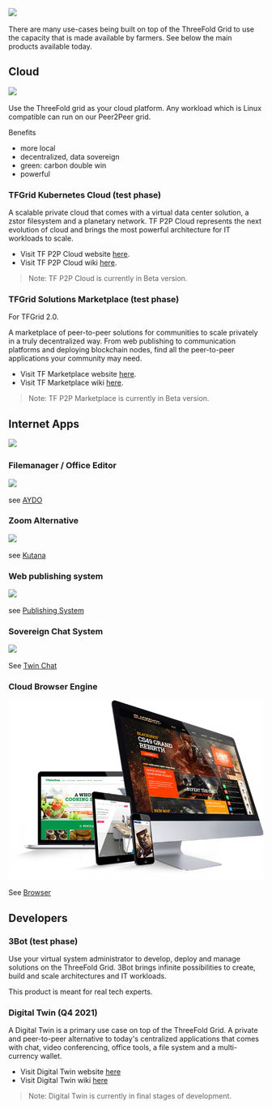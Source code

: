 
![](img/different_users_tfgrid.jpg)

There are many use-cases being built on top of the ThreeFold Grid to use the capacity that is made available by farmers. See below the main products available today.

## Cloud

![](img/cloud22.jpg)

Use the ThreeFold grid as your cloud platform. Any workload which is Linux compatible can run on our Peer2Peer grid.

Benefits

- more local
- decentralized, data sovereign
- green: carbon double win
- powerful

### TFGrid Kubernetes Cloud (test phase)

A scalable private cloud that comes with a virtual data center solution, a zstor filesystem and a planetary network. TF P2P Cloud represents the next evolution of cloud and brings the most powerful architecture for IT workloads to scale. 

- Visit TF P2P Cloud website [here](https://threefold.io/cloud/).
- Visit TF P2P Cloud wiki [here](cloud_home).

> Note: TF P2P Cloud  is currently in Beta version. 

### TFGrid Solutions Marketplace (test phase)

For TFGrid 2.0.
 
A marketplace of peer-to-peer solutions for communities to scale privately in a truly decentralized way. From web publishing to communication platforms and deploying blockchain nodes, find all the peer-to-peer applications your community may need. 

- Visit TF Marketplace website [here](https://threefold.io/marketplace/).
- Visit TF Marketplace wiki [here](evdc_marketplace_overview).

> Note: TF P2P Marketplace is currently in Beta version. 

## Internet Apps

![](img/internet_pain.jpg)

### Filemanager / Office Editor

![](img/office2.jpg)

see [AYDO](accelerator:aydo)

### Zoom Alternative

![](img/internet_flow_transp.jpg)

see [Kutana](digitalself:kutana)

### Web publishing system

![](img/publishing_system.jpg)

see [Publishing System](publisher)

### Sovereign Chat System

![](img/chat.jpg)

See [Twin Chat](digitalself:twin_chat)

### Cloud Browser Engine

![](img/browsers_.png)

See [Browser](digitalself:hercules_browser)

## Developers

### 3Bot (test phase)

Use your virtual system administrator to develop, deploy and manage solutions on the ThreeFold Grid. 3Bot brings infinite possibilities to create, build and scale architectures and IT workloads.

This product is meant for real tech experts. 


### Digital Twin (Q4 2021)

A Digital Twin is a primary use case on top of the ThreeFold Grid. A private and peer-to-peer alternative to today's centralized applications that comes with chat, video conferencing, office tools, a file system and a multi-currency wallet.

- Visit Digital Twin website [here](https://mydigitaltwin.io)
- Visit Digital Twin wiki [here](https://info.mydigitaltwin.io)

> Note: Digital Twin is currently in final stages of development. 